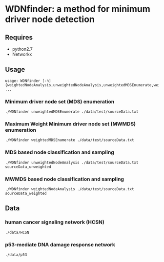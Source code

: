 # WDNfinder: a method for minimum driver node detection 

## Requires

- python2.7
- Networkx

## Usage

	usage: WDNfinder [-h] {weightedNodeAnalysis,unweightedNodeAnalysis,unweightedMDSEnumerate,weightedMDSEnumerate}                 ...

### Minimum driver node set (MDS) enumeration

	./WDNfinder unweightedMDSEnumerate ./data/test/sourceData.txt

### Maximum Weight Minimum driver node set (MWMDS) enumeration

	./WDNfinder weightedMDSEnumerate ./data/test/sourceData.txt

### MDS based node classification and sampling

	./WDNfinder unweightedNodeAnalysis ./data/test/sourceData.txt sourceData_unweighted

### MWMDS based node classification and sampling

	./WDNfinder weightedNodeAnalysis ./data/test/sourceData.txt sourceData_weighted

## Data

### human cancer signaling network (HCSN)
	./data/HCSN
### p53-mediate DNA damage response network
	./data/p53

